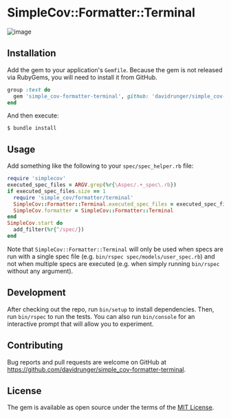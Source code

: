 # SimpleCov::Formatter::Terminal

![image](https://user-images.githubusercontent.com/8197963/194628739-7f51e575-0c74-4325-87b7-a0422b9548a1.png)

## Installation

Add the gem to your application's `Gemfile`. Because the gem is not released via RubyGems, you will
need to install it from GitHub.

```rb
group :test do
  gem 'simple_cov-formatter-terminal', github: 'davidrunger/simple_cov-formatter-terminal'
end
```

And then execute:

```
$ bundle install
```

## Usage

Add something like the following to your `spec/spec_helper.rb` file:

```rb
require 'simplecov'
executed_spec_files = ARGV.grep(%r{\Aspec/.+_spec\.rb})
if executed_spec_files.size == 1
  require 'simple_cov/formatter/terminal'
  SimpleCov::Formatter::Terminal.executed_spec_files = executed_spec_files
  SimpleCov.formatter = SimpleCov::Formatter::Terminal
end
SimpleCov.start do
  add_filter(%r{^/spec/})
end
```

Note that `SimpleCov::Formatter::Terminal` will only be used when specs are run with a single spec
file (e.g. `bin/rspec spec/models/user_spec.rb`) and not when multiple specs are executed (e.g. when
simply running `bin/rspec` without any argument).

## Development

After checking out the repo, run `bin/setup` to install dependencies. Then, run `bin/rspec` to run
the tests. You can also run `bin/console` for an interactive prompt that will allow you to
experiment.

## Contributing

Bug reports and pull requests are welcome on GitHub at
https://github.com/davidrunger/simple_cov-formatter-terminal.

## License

The gem is available as open source under the terms of the [MIT
License](https://opensource.org/licenses/MIT).

